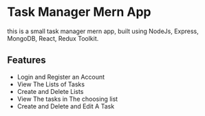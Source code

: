 # Task Manager Mern App

this is a small task manager mern app,  built using NodeJs, Express, MongoDB, React, Redux Toolkit.

## Features

- Login and Register an Account
- View The Lists of Tasks
- Create and Delete Lists
- View The tasks in The choosing list
- Create and Delete and Edit A Task
